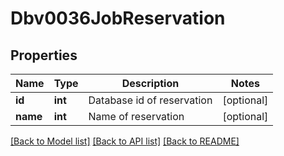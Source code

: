 # Dbv0036JobReservation

## Properties
Name | Type | Description | Notes
------------ | ------------- | ------------- | -------------
**id** | **int** | Database id of reservation | [optional] 
**name** | **int** | Name of reservation | [optional] 

[[Back to Model list]](../README.md#documentation-for-models) [[Back to API list]](../README.md#documentation-for-api-endpoints) [[Back to README]](../README.md)


